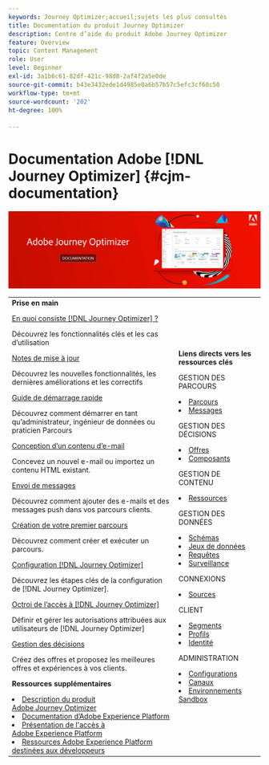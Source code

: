 ```yaml
---
keywords: Journey Optimizer;accueil;sujets les plus consultés
title: Documentation du produit Journey Optimizer
description: Centre d’aide du produit Adobe Journey Optimizer
feature: Overview
topic: Content Management
role: User
level: Beginner
exl-id: 3a1b6c61-82df-421c-98d8-2af4f2a5e0de
source-git-commit: b43e3432ede1d4985e0a6b57b57c5efc3cf60c50
workflow-type: tm+mt
source-wordcount: '202'
ht-degree: 100%

---
```


# Documentation Adobe [!DNL Journey Optimizer] {#cjm-documentation}

![](using/assets/do-not-localize/banner-cjm.jpg)

<table style="table-layout:fixed">
<tr>
  <td>
    <div><strong>Prise en main</strong>
    </div>
    <p>
    <em></em>
    <p>
    <div>
      <a href="using/start/get-started.md">En quoi consiste [!DNL Journey Optimizer] ?</a>
    </div>
    <p>Découvrez les fonctionnalités clés et les cas d’utilisation
    <p>
    <div>
      <a href="using/rn/release-notes.md">Notes de mise à jour</a>
    </div>
    <p>Découvrez les nouvelles fonctionnalités, les dernières améliorations et les correctifs
   <p>
    <div>
      <a href="using/start/quick-start.md">Guide de démarrage rapide</a>
    </div>
    <p>
    Découvrez comment démarrer en tant qu’administrateur, ingénieur de données ou praticien Parcours
    <p>
    <p>
    <div>
      <a href="using/messages/design-emails.md">Conception d’un contenu d’e-mail</a>
    </div>
    <p>
    Concevez un nouvel e-mail ou importez un contenu HTML existant.
    <p>
    <div>
      <a href="using/building-journeys/journeys-message.md">Envoi de messages</a>
    </div>
    <p>Découvrez comment ajouter des e-mails et des messages push dans vos parcours clients.
    <p>
    <div>
    <a href="using/building-journeys/journeys-uc.md">Création de votre premier parcours</a>
    </div>
    <p>Découvrez comment créer et exécuter un parcours.
    <p>
    <div>
    <a href="using/configuration/get-started-configuration.md">Configuration [!DNL Journey Optimizer]</a>
    </div>
    <p>Découvrez les étapes clés de la configuration de [!DNL Journey Optimizer].
    <p>
    <div>
    <a href="using/administration/permissions-overview.md">Octroi de l’accès à [!DNL Journey Optimizer]</a>
    </div>
    <p>Définir et gérer les autorisations attribuées aux utilisateurs de [!DNL Journey Optimizer]
    <p>
    <div>
    <a href="using/offers/get-started/starting-offer-decisioning.md">Gestion des décisions</a>
    </div>
    <p>  Créez des offres et proposez les meilleures offres et expériences à vos clients.
    <p>
    <p>
    <div><strong>Ressources supplémentaires</strong>
    </div>
    <p>
    <p>
    <div>
    <li>
      <a href="https://helpx.adobe.com/fr/legal/product-descriptions/adobe-journey-optimizer.html" target="_blank">Description du produit Adobe Journey Optimizer</a>
    </li>
    </div>
    <div>
    <li>
      <a href="https://experienceleague.adobe.com/docs/experience-platform/landing/home.html?lang=fr" target="_blank">Documentation d’Adobe Experience Platform </a>
    </li>
    </div>
      <div>
      <li>
      <a href="https://experienceleague.adobe.com/docs/experience-platform/access-control/home.html?lang=fr" target="_blank">Présentation de l'accès à Adobe Experience Platform</a>
    </li>
    </div>
      <div>
      <li>
      <a href="https://www.adobe.com/fr/experience-platform/documentation-and-developer-resources.html" target="_blank">Ressources Adobe Experience Platform destinées aux développeurs</a>
    </li>
    </div>
  </td>
   <td>
   <div><strong>Liens directs vers les ressources clés</strong>
    </div>
    <p>
    <em></em>
    <p>
    <p>GESTION DES PARCOURS</p>
    <li>
      <a href="using/building-journeys/journey-gs.md">Parcours</a>
    </li>
    <li>
      <a href="using/messages/create-message.md">Messages</a>
    </li>
    <p>
    <p>GESTION DES DÉCISIONS</p>
    <li>
      <a href="using/offers/get-started/starting-offer-decisioning.md">Offres</a>
    </li>
     <li>
      <a href="using/offers/offer-library/key-steps.md">Composants</a>
    </li>
    <p>
    <p>GESTION DE CONTENU</p>
    <li>
      <a href="using/messages/assets-essentials.md">Ressources</a>
    </li>
    <p>
    <p>GESTION DES DONNÉES</p>
    <li>
      <a href="using/start/get-started-schemas.md">Schémas</a>
    </li>
     <li>
      <a href="using/start/get-started-datasets.md">Jeux de données</a>
    </li>
        <li>
      <a href="using/start/get-started-queries.md">Requêtes</a>
    </li>
     <li>
      <a href="https://experienceleague.adobe.com/docs/experience-platform/ingestion/quality/monitor-data-ingestion.html?lang=fr" target="_blank">Surveillance</a>
    </li>
    <p>
    <p>CONNEXIONS</p>
    <li>
      <a href="using/start/get-started-sources.md">Sources</a>
    </li>
    <p>
    <p>CLIENT</p>
    <li>
      <a href="using/segment/about-segments.md">Segments</a>
    </li>
     <li>
      <a href="using/start/get-started-profiles.md">Profils</a>
    </li>
    <li>
      <a href="using/start/get-started-identity.md">Identité</a>
    </li>
    <p>
    <p>ADMINISTRATION</p>
    <li>
      <a href="using/configuration/about-data-sources-events-actions.md">Configurations </a>
    </li>
    <li>
      <a href="using/configuration/get-started-configuration.md">Canaux</a>
    </li>
     <li>
      <a href="using/administration/sandboxes.md">Environnements Sandbox</a>
    </li>
  </td>
</tr>
</table>

